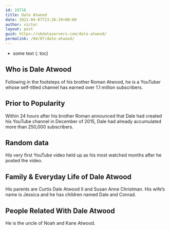 ```yaml
---
id: 19716
title: Dale Atwood
date: 2021-04-07T23:26:29+00:00
author: victor
layout: post
guid: https://ukdataservers.com/dale-atwood/
permalink: /04/07/dale-atwood/
---
```


* some text
{: toc}


## Who is Dale Atwood



Following in the footsteps of his brother Roman Atwood, he is a YouTuber whose self-titled channel has earned over 1.1 million subscribers.

                
                
                
## Prior to Popularity



Within 24 hours after his brother Roman announced that Dale had created his YouTube channel in December of 2015, Dale had already accumulated more than 250,000 subscribers.

                
                
                
## Random data



His very first YouTube video held up as his most watched months after he posted the video.

                
                
                
## Family & Everyday Life of Dale Atwood



His parents are Curtis Dale Atwood II and Susan Anne Christman. His wife&#8217;s name is Jessica and he has children named Dale and Conrad.

                
                
                
## People Related With Dale Atwood



He is the uncle of Noah and Kane Atwood.

                
              
            
          
          
          